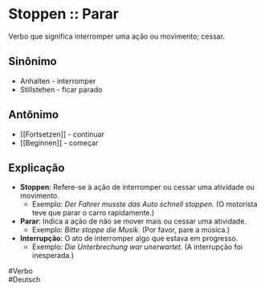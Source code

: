 # Stoppen :: Parar
<!--SR:!2024-11-08,4,270-->
Verbo que significa interromper uma ação ou movimento; cessar.

## Sinônimo
- Anhalten - interromper  
- Stillstehen - ficar parado  

## Antônimo
- [[Fortsetzen]] - continuar  
- [[Beginnen]] - começar  

## Explicação
- **Stoppen**: Refere-se à ação de interromper ou cessar uma atividade ou movimento.
  - Exemplo: *Der Fahrer musste das Auto schnell stoppen.* (O motorista teve que parar o carro rapidamente.)
- **Parar**: Indica a ação de não se mover mais ou cessar uma atividade.
  - Exemplo: *Bitte stoppe die Musik.* (Por favor, pare a música.)
- **Interrupção**: O ato de interromper algo que estava em progresso.
  - Exemplo: *Die Unterbrechung war unerwartet.* (A interrupção foi inesperada.)

#Verbo  
#Deutsch
